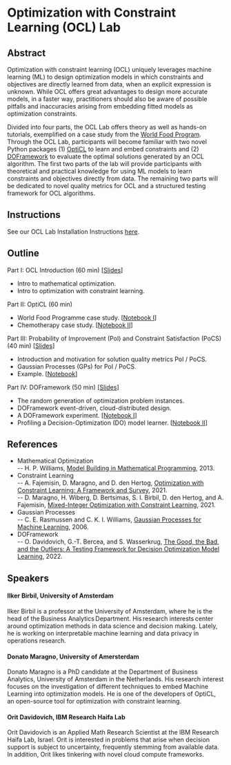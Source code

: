 # Optimization with Constraint Learning (OCL) Lab 

## Abstract

Optimization with constraint learning (OCL) uniquely leverages machine learning (ML) to design optimization models in which constraints and objectives are directly learned from data, when an explicit expression is unknown. While OCL offers great advantages to design more accurate models, in a faster way, practitioners should also be aware of possible pitfalls and inaccuracies arising from embedding fitted models as optimization constraints. 

Divided into four parts, the OCL Lab offers theory as well as hands-on tutorials, exemplified on a case study from the [World Food Program](https://www.informs.org/News-Room/INFORMS-Releases/News-Releases/Food-Assistance-Amid-Emergency-Responses-The-United-Nations-World-Food-Programme-WFP-Awarded-the-2021-INFORMS-Edelman-Award). Through the OCL Lab, participants will become familiar with two novel Python packages (1) [OptiCL](https://github.com/hwiberg/OptiCL) to learn and embed constraints and (2) [DOFramework](https://github.com/IBM/doframework) to evaluate the optimal solutions generated by an OCL algorithm. The first two parts of the lab will provide participants with theoretical and practical knowledge for using ML models to learn constraints and objectives directly from data. The remaining two parts will be dedicated to novel quality metrics for OCL and a structured testing framework for OCL algorithms.

## Instructions

See our OCL Lab Installation Instructions [here](https://github.com/ordavidov/ocl_lab/blob/main/docs/ocl_lab.md).

## Outline

Part I: OCL Introduction (60 min) [[Slides](https://github.com/ordavidov/ocl_lab/blob/main/slides/AAAI23%20-%20Part%20I.pptx)]
* Intro to mathematical optimization.
* Intro to optimization with constraint learning.

Part II: OptiCL (60 min) 

* World Food Programme case study. [[Notebook I](https://github.com/ordavidov/ocl_lab/blob/main/notebooks/WFP/World%20Food%20Programme%20Case%20Study.ipynb)]
* Chemotherapy case study. [[Notebook II](https://github.com/ordavidov/ocl_lab/blob/main/notebooks/Chemotherapy/Chemotherapy%20case%20study.ipynb)]

Part III: Probability of Improvement (PoI) and Constraint Satisfaction (PoCS) (40 min) [[Slides](https://github.com/ordavidov/ocl_lab/blob/main/slides/poi_ocl_slides.pdf)]

* Introduction and motivation for solution quality metrics PoI / PoCS.
* Gaussian Processes (GPs) for PoI / PoCS.
* Example. [[Notebook](https://github.com/ordavidov/ocl_lab/blob/main/notebooks/POI/poi.ipynb)]

Part IV: DOFramework (50 min) [[Slides](https://github.com/ordavidov/ocl_lab/blob/main/slides/doframework_ocl_slides.pdf)]

* The random generation of optimization problem instances.
* DOFramework event-driven, cloud-distributed design.
* A DOFramework experiment. [[Notebook I](https://github.com/ordavidov/ocl_lab/blob/main/notebooks/DOFramework/example.ipynb)]
* Profiling a Decision-Optimization (DO) model learner. [[Notebook II](https://github.com/ordavidov/ocl_lab/blob/main/notebooks/DOFramework/profile.ipynb)]

## References

* Mathematical Optimization <br>
-- H. P. Williams, [Model Building in Mathematical Programming](https://www.wiley.com/en-us/Model+Building+in+Mathematical+Programming%2C+5th+Edition-p-9781118443330), 2013.
* Constraint Learning <br>
-- A. Fajemisin, D. Maragno, and D. den Hertog, [Optimization with Constraint Learning: A Framework and Survey](https://arxiv.org/abs/2110.02121), 2021.<br>
-- D. Maragno, H. Wiberg, D. Bertsimas, S. I. Birbil, D. den Hertog, and A. Fajemisin, [Mixed-Integer Optimization with Constraint Learning](https://arxiv.org/abs/2111.04469), 2021.
* Gaussian Processes <br>
-- C. E. Rasmussen and C. K. I. Williams, [Gaussian Processes for Machine Learning](http://gaussianprocess.org/gpml/), 2006.
* DOFramework <br>
-- O. Davidovich, G.-T. Bercea, and S. Wasserkrug, [The Good, the Bad, and the Outliers: A Testing Framework for Decision Optimization Model Learning](https://dl.acm.org/doi/10.1145/3534678.3539094), 2022.

## Speakers


#### Ilker Birbil, University of Amsterdam

Ilker Birbil is a professor at the University of Amsterdam, where he is the head of the Business Analytics Department. His research interests center around optimization methods in data science and decision making. Lately, he is working on interpretable machine learning and data privacy in operations research.


#### Donato Maragno, University of Amersterdam

Donato Maragno is a PhD candidate at the Department of Business Analytics, University of Amsterdam in the Netherlands. His research interest focuses on the investigation of different techniques to embed Machine Learning into optimization models. He is one of the developers of OptiCL, an open-source tool for optimization with constraint learning.


#### Orit Davidovich, IBM Research Haifa Lab

Orit Davidovich is an Applied Math Research Scientist at the IBM Research Haifa Lab, Israel. Orit is interested in problems that arise when decision support is subject to uncertainty, frequently stemming from available data. In addition, Orit likes tinkering with novel cloud compute frameworks.


